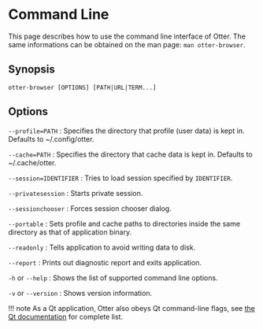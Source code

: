 # Command Line

This page describes how to use the command line interface of Otter. The same informations can be obtained on the man page: `man otter-browser`.

## Synopsis

    otter-browser [OPTIONS] [PATH|URL|TERM...]

## Options

`--profile=PATH`
:   Specifies the directory that profile (user data) is kept in. Defaults to ~/.config/otter.

`--cache=PATH`
:   Specifies the directory that cache data is kept in. Defaults to ~/.cache/otter.

`--session=IDENTIFIER`
:   Tries to load session specified by `IDENTIFIER`.

`--privatesession`
:   Starts private session.

`--sessionchooser`
:   Forces session chooser dialog.

`--portable`
:   Sets profile and cache paths to directories inside the same directory as that of application binary.

`--readonly`
:   Tells application to avoid writing data to disk.

`--report`
:   Prints out diagnostic report and exits application.

`-h` or `--help`
:   Shows the list of supported command line options.

`-v` or `--version`
:   Shows version information.

!!! note
    As a Qt application, Otter also obeys Qt command-line flags, see [the Qt documentation](http://doc.qt.io/qt-5/qguiapplication.html#QGuiApplication) for complete list.
